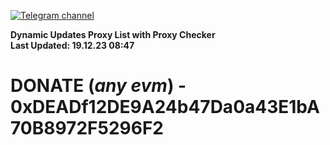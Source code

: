 [![Telegram channel](https://img.shields.io/endpoint?url=https://runkit.io/damiankrawczyk/telegram-badge/branches/master?url=https://t.me/n4z4v0d)](https://t.me/n4z4v0d) 

**Dynamic Updates Proxy List with Proxy Checker**  
**Last Updated: 19.12.23 08:47**

# DONATE (_any evm_) - 0xDEADf12DE9A24b47Da0a43E1bA70B8972F5296F2
